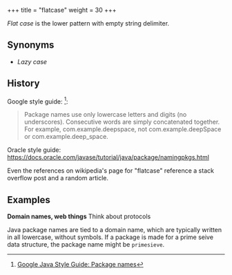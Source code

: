 +++
title = "flatcase"
weight = 30
+++

_Flat case_ is the lower pattern with empty string delimiter.

## Synonyms

- _Lazy case_

## History

Google style guide: [^1]:

> Package names use only lowercase letters and digits (no underscores). Consecutive words are simply concatenated together. For example, com.example.deepspace, not com.example.deepSpace or com.example.deep_space.

[^1]: [Google Java Style Guide: Package names](https://google.github.io/styleguide/javaguide.html#s5.2.1-package-names)

Oracle style guide: https://docs.oracle.com/javase/tutorial/java/package/namingpkgs.html

Even the references on wikipedia's page for "flatcase" reference a stack overflow post and a random article.

## Examples

**Domain names, web things**  Think about protocols

Java package names are tied to a domain name, which are typically written in all lowercase, without symbols.  If a package is made for a prime seive data structure, the package name might be `primesieve`.

